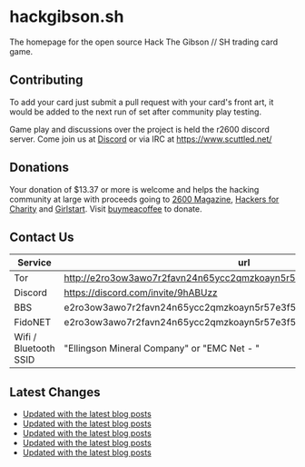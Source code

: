 # hackgibson.sh
The homepage for the open source Hack The Gibson // SH trading card game.


## Contributing

To add your card just submit a pull request with your card's front art, it would be added to the next run of set after community play testing.

Game play and discussions over the project is held the r2600 discord server. Come join us at [Discord](https://discord.com/invite/9hABUzz) or via IRC at https://www.scuttled.net/


## Donations

Your donation of $13.37 or more is welcome and helps the hacking community at large with proceeds going to [2600 Magazine](https://2600.com/), [Hackers for Charity](https://hackersforcharity.org) and [Girlstart](https://girlstart.org).  Visit [buymeacoffee](https://www.buymeacoffee.com/hackgibson.sh) to donate.


## Contact Us

Service | url
-|-
Tor | http://e2ro3ow3awo7r2favn24n65ycc2qmzkoayn5r57e3f56nvjwdcgg32ad.onion
Discord | https://discord.com/invite/9hABUzz
BBS | e2ro3ow3awo7r2favn24n65ycc2qmzkoayn5r57e3f56nvjwdcgg32ad.onion:23
FidoNET | e2ro3ow3awo7r2favn24n65ycc2qmzkoayn5r57e3f56nvjwdcgg32ad.onion:24554
Wifi / Bluetooth SSID | "Ellingson Mineral Company" or "EMC Net - <fidonet address>"

## Latest Changes
<!-- BLOG-POST-LIST:START -->
- [Updated with the latest blog posts](https://github.com/DFW2600/hackgibson.sh/commit/d4ed165f89f1bd114ea8b0a4405de40ae8fd7038)
- [Updated with the latest blog posts](https://github.com/DFW2600/hackgibson.sh/commit/21b0d43cb1cc1c13670ea09e6b1afe23a89a0882)
- [Updated with the latest blog posts](https://github.com/DFW2600/hackgibson.sh/commit/7592b90f5b1ba1df8ef0a1eb6f78a7e684c24155)
- [Updated with the latest blog posts](https://github.com/DFW2600/hackgibson.sh/commit/69828652c8c35c610beba210a44c192b8aab74c8)
- [Updated with the latest blog posts](https://github.com/DFW2600/hackgibson.sh/commit/4f0d08bc63c928281c2830263e57128ffb24070d)
<!-- BLOG-POST-LIST:END -->
